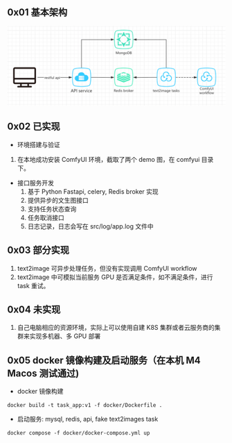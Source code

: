 
## 0x01 基本架构
![architecture.png](architecture.png)


## 0x02 已实现
* 环境搭建与验证
1. 在本地成功安装 ComfyUI 环境，截取了两个 demo 图，在 comfyui 目录下。
* 接口服务开发
  1. 基于 Python Fastapi, celery, Redis broker 实现
  2. 提供异步的文生图接口
  3. 支持任务状态查询
  4. 任务取消接口
  5. 日志记录，日志会写在 src/log/app.log 文件中

## 0x03 部分实现
  1. text2image 可异步处理任务，但没有实现调用 ComfyUI workflow
  2. text2image 中可模拟当前服务 GPU 是否满足条件，如不满足条件，进行 task 重试。

## 0x04 未实现
  1. 自己电脑相应的资源环境，实际上可以使用自建 K8S 集群或者云服务商的集群来实现多机器、多 GPU 部署
 


## 0x05 docker 镜像构建及启动服务（在本机 M4 Macos 测试通过)
* docker 镜像构建
```shell
docker build -t task_app:v1 -f docker/Dockerfile .
```

* 启动服务: mysql, redis, api, fake text2images task
```shell
docker compose -f docker/docker-compose.yml up
```
